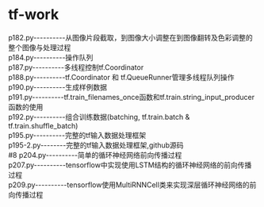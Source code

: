 # tf-work
p182.py----------从图像片段截取，到图像大小调整在到图像翻转及色彩调整的整个图像与处理过程<br>
p184.py----------操作队列<br>
p187.py----------多线程控制tf.Coordinator<br>
p188.py----------tf.Coordinator 和 tf.QueueRunner管理多线程队列操作<br>
p190.py----------生成样例数据<br>
p191.py----------tf.train_filenames_once函数和tf.train.string_input_producer 函数的使用<br>
p192.py----------组合训练数据(batching, tf.train.batch & tf.train.shuffle_batch)<br>
p195.py----------完整的tf输入数据处理框架<br>
p195-2.py--------完整的tf输入数据处理框架,github源码<br>
#8
p204.py----------简单的循环神经网络前向传播过程<br>
p207.py----------tensorflow中实现使用LSTM结构的循环神经网络的前向传播过程<br>
p209.py----------tensorflow使用MultiRNNCell类来实现深层循环神经网络的前向传播过程<br>
